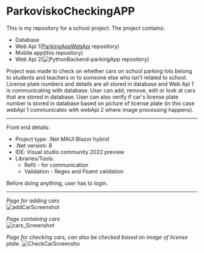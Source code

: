 # ParkoviskoCheckingAPP

This is my repository for a school project. The project contains:

- Database
- Web Api 1([ParkingAppWebApi](https://github.com/f1l1ph/ParkingAppWebApi/) repository)
- Mobile app(this repository)
- Web Api 2(![PythonBackend-parkingApp](https://github.com/f1l1ph/ParkoviskoCheckingAPP) repository)

Project was made to check on whether cars on school parking lots belong to students and teachers or to someone else who isn't related to school. 
License plate numbers and details are all stored in database and Web Api 1 is communicating with database. 
User can add, remove, edit or look at cars that are stored in database. 
User can also verify if car's license plate number is stored in database based on picture of license plate (in this case webApi 1 communicates with webApi 2 where image processing happens).

---

Front end details:
 - Project type: .Net MAUI Blazor hybrid
 - .Net version: 8
 - IDE: Visual studio community 2022 preview
 - Libraries/Tools:
   - Refit - for communication
   - Validation - Regex and Fluent validation

Before doing anything, user has to login.<br>

---

<em>Page for adding cars</em><br>
![addCarScreenshot](https://github.com/f1l1ph/ParkoviskoCheckingAPP/assets/50553234/9c4c0c6d-333d-43c1-9b19-f9ab5de2d8b3)

<em>Page containing cars</em><br>
![cars_Screenshot](https://github.com/f1l1ph/ParkoviskoCheckingAPP/assets/50553234/15a7f04d-df6b-4780-948b-18df8d1fb4df)

<em>Page for checking cars, can also be checked based on image of license plate.</em>
![CheckCarScreensho](https://github.com/f1l1ph/ParkoviskoCheckingAPP/assets/50553234/d3d769f0-1807-4ea8-9ff2-77c2ca088b64)
